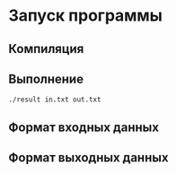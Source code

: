 # Запуск программы

## Компиляция

## Выполнение

```
./result in.txt out.txt
```

## Формат входных данных

## Формат выходных данных

